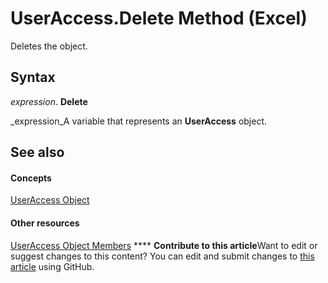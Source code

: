 
# UserAccess.Delete Method (Excel)

Deletes the object.


## Syntax

 _expression_. **Delete**

 _expression_A variable that represents an  **UserAccess** object.


## See also


#### Concepts


 [UserAccess Object](44df1865-a5f9-e1b7-b724-41d375e9ea44.md)
#### Other resources


 [UserAccess Object Members](ec6aac85-4cf3-e387-f7a5-32c51fae4553.md)
****   **Contribute to this article**Want to edit or suggest changes to this content? You can edit and submit changes to  [this article](https://github.com/jhershey00/VBA_Excel_Test/OpenXMLCon/articles/4c064fb7-3d22-0471-71d2-403976eb8d5d.md) using GitHub.

